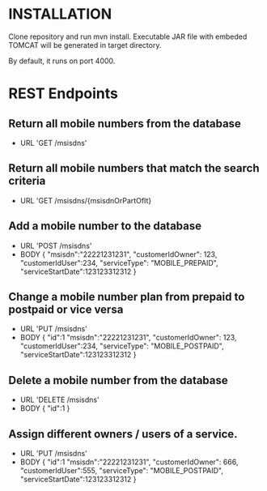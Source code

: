 # INSTALLATION
Clone repository and run mvn install. Executable JAR file with embeded TOMCAT will be generated in target directory.

By default, it runs on port 4000.

# REST Endpoints

## Return all mobile numbers from the database
* URL 'GET /msisdns'
## Return all mobile numbers that match the search criteria
* URL 'GET /msisdns/{msisdnOrPartOfIt}
## Add a mobile number to the database
* URL 'POST /msisdns'
* BODY
{
	"msisdn":"22221231231",
	"customerIdOwner": 123,
	"customerIdUser":234,
	"serviceType": "MOBILE_PREPAID",
	"serviceStartDate":123123312312
}
## Change a mobile number plan from prepaid to postpaid or vice versa
* URL 'PUT /msisdns'
* BODY
{
  "id":1
	"msisdn":"22221231231",
	"customerIdOwner": 123,
	"customerIdUser":234,
	"serviceType": "MOBILE_POSTPAID",
	"serviceStartDate":123123312312
}
## Delete a mobile number from the database
* URL 'DELETE /msisdns'
* BODY
{
	"id":1
}
## Assign different owners / users of a service.
* URL 'PUT /msisdns'
* BODY
{
  "id":1
	"msisdn":"22221231231",
	"customerIdOwner": 666,
	"customerIdUser":555,
	"serviceType": "MOBILE_POSTPAID",
	"serviceStartDate":123123312312
}
